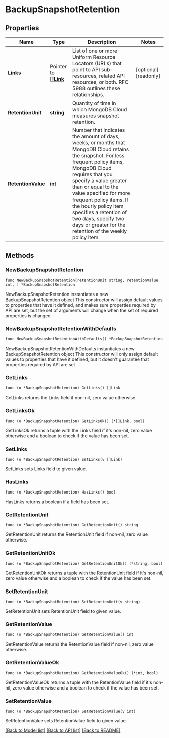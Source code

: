 # BackupSnapshotRetention

## Properties

Name | Type | Description | Notes
------------ | ------------- | ------------- | -------------
**Links** | Pointer to [**[]Link**](Link.md) | List of one or more Uniform Resource Locators (URLs) that point to API sub-resources, related API resources, or both. RFC 5988 outlines these relationships. | [optional] [readonly] 
**RetentionUnit** | **string** | Quantity of time in which MongoDB Cloud measures snapshot retention. | 
**RetentionValue** | **int** | Number that indicates the amount of days, weeks, or months that MongoDB Cloud retains the snapshot. For less frequent policy items, MongoDB Cloud requires that you specify a value greater than or equal to the value specified for more frequent policy items. If the hourly policy item specifies a retention of two days, specify two days or greater for the retention of the weekly policy item. | 

## Methods

### NewBackupSnapshotRetention

`func NewBackupSnapshotRetention(retentionUnit string, retentionValue int, ) *BackupSnapshotRetention`

NewBackupSnapshotRetention instantiates a new BackupSnapshotRetention object
This constructor will assign default values to properties that have it defined,
and makes sure properties required by API are set, but the set of arguments
will change when the set of required properties is changed

### NewBackupSnapshotRetentionWithDefaults

`func NewBackupSnapshotRetentionWithDefaults() *BackupSnapshotRetention`

NewBackupSnapshotRetentionWithDefaults instantiates a new BackupSnapshotRetention object
This constructor will only assign default values to properties that have it defined,
but it doesn't guarantee that properties required by API are set

### GetLinks

`func (o *BackupSnapshotRetention) GetLinks() []Link`

GetLinks returns the Links field if non-nil, zero value otherwise.

### GetLinksOk

`func (o *BackupSnapshotRetention) GetLinksOk() (*[]Link, bool)`

GetLinksOk returns a tuple with the Links field if it's non-nil, zero value otherwise
and a boolean to check if the value has been set.

### SetLinks

`func (o *BackupSnapshotRetention) SetLinks(v []Link)`

SetLinks sets Links field to given value.

### HasLinks

`func (o *BackupSnapshotRetention) HasLinks() bool`

HasLinks returns a boolean if a field has been set.
### GetRetentionUnit

`func (o *BackupSnapshotRetention) GetRetentionUnit() string`

GetRetentionUnit returns the RetentionUnit field if non-nil, zero value otherwise.

### GetRetentionUnitOk

`func (o *BackupSnapshotRetention) GetRetentionUnitOk() (*string, bool)`

GetRetentionUnitOk returns a tuple with the RetentionUnit field if it's non-nil, zero value otherwise
and a boolean to check if the value has been set.

### SetRetentionUnit

`func (o *BackupSnapshotRetention) SetRetentionUnit(v string)`

SetRetentionUnit sets RetentionUnit field to given value.

### GetRetentionValue

`func (o *BackupSnapshotRetention) GetRetentionValue() int`

GetRetentionValue returns the RetentionValue field if non-nil, zero value otherwise.

### GetRetentionValueOk

`func (o *BackupSnapshotRetention) GetRetentionValueOk() (*int, bool)`

GetRetentionValueOk returns a tuple with the RetentionValue field if it's non-nil, zero value otherwise
and a boolean to check if the value has been set.

### SetRetentionValue

`func (o *BackupSnapshotRetention) SetRetentionValue(v int)`

SetRetentionValue sets RetentionValue field to given value.


[[Back to Model list]](../README.md#documentation-for-models) [[Back to API list]](../README.md#documentation-for-api-endpoints) [[Back to README]](../README.md)


